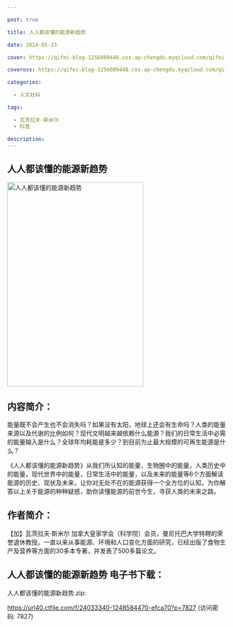 ```yaml
---

post: true

title: 人人都该懂的能源新趋势

date: 2024-05-23

cover: https://qifei-blog-1256009448.cos.ap-chengdu.myqcloud.com/qifei-blog/66388e640ea9cb140354a95b.jpg

coveross: https://qifei-blog-1256009448.cos.ap-chengdu.myqcloud.com/qifei-blog/66388e640ea9cb140354a95b.jpg

categories:

  - 人文社科

tags:

  - 瓦茨拉夫·斯米尔
  - 科普

description:
---
```


## 人人都该懂的能源新趋势
<img alt="人人都该懂的能源新趋势 " class="aligncenter loaded" data-was-processed="true" decoding="async" fetchpriority="high" height="471" src="https://qifei-blog-1256009448.cos.ap-chengdu.myqcloud.com/qifei-blog/66388e640ea9cb140354a95b.jpg " style="cursor: zoom-in;" width="314"/>

## 内容简介：

能量既不会产生也不会消失吗？如果没有太阳，地球上还会有生命吗？人类的能量来源以及代谢的比例如何？现代文明越来越依赖什么能源？我们的日常生活中必需的能量输入是什么？全球年均耗能是多少？到目前为止最大规模的可再生能源是什么？

《人人都该懂的能源新趋势》从我们所认知的能量，生物圈中的能量，人类历史中的能量，现代世界中的能量，日常生活中的能量，以及未来的能量等6个方面解读能源的历史、现状及未来，让你对无处不在的能源获得一个全方位的认知，为你解答以上关于能源的种种疑惑，助你读懂能源的前世今生，寻获人类的未来之路。

## 作者简介：

【加】瓦茨拉夫·斯米尔 加拿大皇家学会（科学院）会员，曼尼托巴大学特聘的荣誉退休教授。一直以来从事能源、环境和人口变化方面的研究，已经出版了食物生产及营养等方面的30多本专著，并发表了500多篇论文。

## 人人都该懂的能源新趋势 电子书下载：
人人都该懂的能源新趋势.zip: 

https://url40.ctfile.com/f/24033340-1248584470-efca70?p=7827 (访问密码: 7827)
